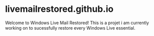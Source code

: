 # livemailrestored.github.io
Welcome to Windows Live Mail Restored! This is a projet i am currently working on to sucessfully restore every Windows Live essential.
